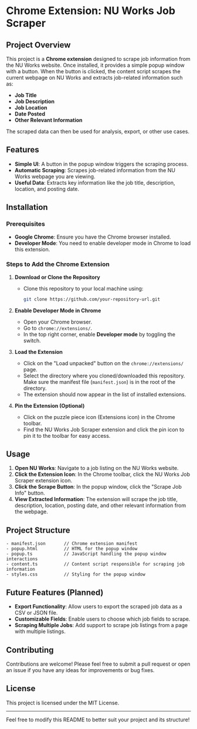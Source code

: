 # Chrome Extension: NU Works Job Scraper

## Project Overview

This project is a **Chrome extension** designed to scrape job information from the NU Works website. Once installed, it provides a simple popup window with a button. When the button is clicked, the content script scrapes the current webpage on NU Works and extracts job-related information such as:

- **Job Title**
- **Job Description**
- **Job Location**
- **Date Posted**
- **Other Relevant Information**

The scraped data can then be used for analysis, export, or other use cases.

## Features

- **Simple UI**: A button in the popup window triggers the scraping process.
- **Automatic Scraping**: Scrapes job-related information from the NU Works webpage you are viewing.
- **Useful Data**: Extracts key information like the job title, description, location, and posting date.

## Installation

### Prerequisites
- **Google Chrome**: Ensure you have the Chrome browser installed.
- **Developer Mode**: You need to enable developer mode in Chrome to load this extension.

### Steps to Add the Chrome Extension

1. **Download or Clone the Repository**
   - Clone this repository to your local machine using:
     ```bash
     git clone https://github.com/your-repository-url.git
     ```

2. **Enable Developer Mode in Chrome**
   - Open your Chrome browser.
   - Go to `chrome://extensions/`.
   - In the top right corner, enable **Developer mode** by toggling the switch.

3. **Load the Extension**
   - Click on the "Load unpacked" button on the `chrome://extensions/` page.
   - Select the directory where you cloned/downloaded this repository. Make sure the manifest file (`manifest.json`) is in the root of the directory.
   - The extension should now appear in the list of installed extensions.

4. **Pin the Extension (Optional)**
   - Click on the puzzle piece icon (Extensions icon) in the Chrome toolbar.
   - Find the NU Works Job Scraper extension and click the pin icon to pin it to the toolbar for easy access.

## Usage

1. **Open NU Works**: Navigate to a job listing on the NU Works website.
2. **Click the Extension Icon**: In the Chrome toolbar, click the NU Works Job Scraper extension icon.
3. **Click the Scrape Button**: In the popup window, click the "Scrape Job Info" button.
4. **View Extracted Information**: The extension will scrape the job title, description, location, posting date, and other relevant information from the webpage.

## Project Structure

```
- manifest.json       // Chrome extension manifest
- popup.html          // HTML for the popup window
- popup.ts            // JavaScript handling the popup window interactions
- content.ts          // Content script responsible for scraping job information
- styles.css          // Styling for the popup window
```

## Future Features (Planned)

- **Export Functionality**: Allow users to export the scraped job data as a CSV or JSON file.
- **Customizable Fields**: Enable users to choose which job fields to scrape.
- **Scraping Multiple Jobs**: Add support to scrape job listings from a page with multiple listings.

## Contributing

Contributions are welcome! Please feel free to submit a pull request or open an issue if you have any ideas for improvements or bug fixes.

## License

This project is licensed under the MIT License.

---

Feel free to modify this README to better suit your project and its structure!